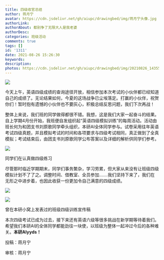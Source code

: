 ```yaml
---
title: 四级收官总结
author: 蒋月宁
avatar: https://cdn.jsdelivr.net/gh/aiupc/drawingbed/img/蒋月宁头像.jpg
authorLink: 
authorAbout: 都别争了无限大人是我老婆
authorDesc: 
categories: 班级活动
comments: true
tags: []
id: '1311'
date: 2021-08-26 15:26:30
keywords:
description: 
photos: https://cdn.jsdelivr.net/gh/aiupc/drawingbed/img/20210826_143556.jpg
---
```


![](https://cdn.jsdelivr.net/gh/aiupc/drawingbed/img/20210826_143556.jpg)

今天上午，英语四级成绩的查询途径开放，相信参加本次考试的小伙伴都已经知道自己的成绩了。无论结果如何，今夏的这场战争已尘埃落定。打赢的小伙伴，祝贺你们！暂时抱有遗憾的小伙伴也不要灰心，积极总结反思问题，我们下次再战！

整体上来说，我们班的同学做得都很不错。我想，这是我们大家一起奋斗的结果。自上学期4月份开始，我班便自发组织起“英语四级模拟训练”的每周活动。活动由班长何为和团支书刘原歌同学牵头组织，本研AI全体同学参与。试卷采用往年英语考试四级真题，并且模拟考试的时间和各项要求与四级考试相同，真正做到了全真模拟；考试结束后，由团支书刘原歌同学公布答案以及详细的解析供同学们参考。

![](https://cdn.jsdelivr.net/gh/aiupc/drawingbed/img/1629959322539-1024x768.jpeg)

同学们在认真做四级练习

尽管那时临近学期期末，同学们事务繁杂，学习劳累，但大家从来没有让班级四级模拟计划不了了之。调整时间、借教室、全员参加.......我们坚持下来了，我们在无形之中进步着，也因此收获一份更加令自己满意的四级成绩。

![](https://cdn.jsdelivr.net/gh/aiupc/drawingbed/img/DWNZ_F0_NIWZEEH3BX-1024x435.png)

![](https://cdn.jsdelivr.net/gh/aiupc/drawingbed/img/AC0WLUTPOGDHCAA6T29-1024x443.png)

曾在本研小窝上发表过的班级四级训练宣传稿

本次四级考试已成为过去，接下来还有英语六级等很多挑战在新学期等待着我们。希望我们本研AI的全体同学都能劲往一块使，以班级为整体一起冲过今后的各种难关。**本研AIyyds！**

投稿：蒋月宁

审核：蒋月宁